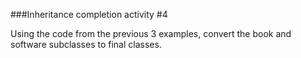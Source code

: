 ###Inheritance completion activity #4

Using the code from the previous 3 examples, convert the book and software subclasses to final classes.